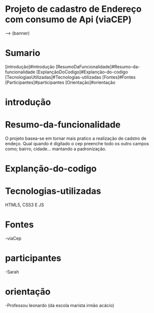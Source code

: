 # Projeto de cadastro de Endereço com consumo de Api (viaCEP)

--> (banner)

# Sumario

[introdução]#introdução
[ResumoDaFuncionalidade]#Resumo-da-funcionalidade
[ExplançãoDoCodigo]#Explanção-do-codigo
[TecnologiasUtilizadas]#Tecnologias-utilizadas
[Fontes]#Fontes
[Participantes]#participantes
[Orientação]#orientação

# introdução 

# Resumo-da-funcionalidade

O projeto basea-se em tornar mais pratico a realização de cadstro de endeço. Qual quando é digitado o cep preenche todo os outro campos como; bairro, cidade... mantando a padronização.

# Explanção-do-codigo

# Tecnologias-utilizadas

HTML5, CSS3 E JS

# Fontes

-viaCep

# participantes

-Sarah

# orientação

-Professou leonardo (da escola marista irmão acácio)


